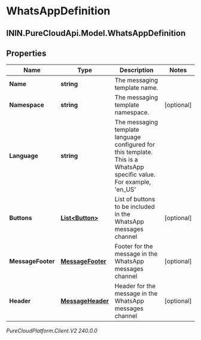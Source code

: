 # WhatsAppDefinition

## ININ.PureCloudApi.Model.WhatsAppDefinition

## Properties

|Name | Type | Description | Notes|
|------------ | ------------- | ------------- | -------------|
| **Name** | **string** | The messaging template name. | |
| **Namespace** | **string** | The messaging template namespace. | [optional] |
| **Language** | **string** | The messaging template language configured for this template. This is a WhatsApp specific value. For example, &#39;en_US&#39; | |
| **Buttons** | [**List&lt;Button&gt;**](Button) | List of buttons to be included in the WhatsApp messages channel | [optional] |
| **MessageFooter** | [**MessageFooter**](MessageFooter) | Footer for the message in the WhatsApp messages channel | [optional] |
| **Header** | [**MessageHeader**](MessageHeader) | Header for the message in the WhatsApp messages channel | [optional] |



_PureCloudPlatform.Client.V2 240.0.0_
